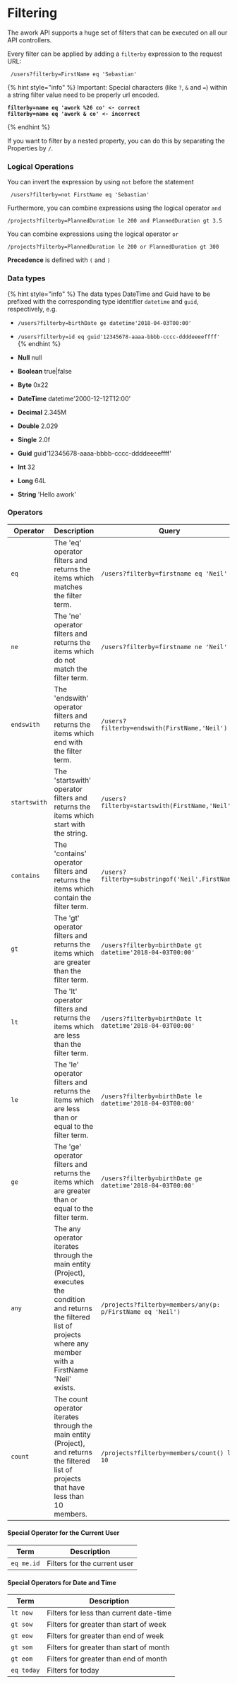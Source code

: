 # Filtering

The awork API supports a huge set of filters that can be executed on all our API controllers.

Every filter can be applied by adding a `filterby` expression to the request URL:

```
 /users?filterby=FirstName eq 'Sebastian'
```

{% hint style="info" %}
Important: Special characters (like `?`, `&` and `=`) within a string filter value need to be properly url encoded.&#x20;

<pre><code><strong>filterby=name eq 'awork %26 co' &#x3C;- correct
</strong><strong>filterby=name eq 'awork &#x26; co' &#x3C;- incorrect
</strong></code></pre>
{% endhint %}

If you want to filter by a nested property, you can do this by separating the Properties by `/`.



### Logical Operations

You can invert the expression by using `not` before the statement

```
 /users?filterby=not FirstName eq 'Sebastian'
```

Furthermore, you can combine expressions using the logical operator `and`

```
/projects?filterby=PlannedDuration le 200 and PlannedDuration gt 3.5 
```

You can combine expressions using the logical operator `or`

```
/projects?filterby=PlannedDuration le 200 or PlannedDuration gt 300 
```

**Precedence** is defined with `(` and `)`



### Data types

{% hint style="info" %}
The data types DateTime and Guid have to be prefixed with the corresponding type identifier `datetime` and `guid`, respectively, e.g.

* `/users?filterby=birthDate ge datetime'2018-04-03T00:00'`
* `/users?filterby=id eq guid'12345678-aaaa-bbbb-cccc-ddddeeeeffff'`&#x20;
{% endhint %}

* **Null** null
* **Boolean** true|false
* **Byte** 0x22
* **DateTime** datetime'2000-12-12T12:00'
* **Decimal** 2.345M
* **Double** 2.029
* **Single** 2.0f
* **Guid** guid'12345678-aaaa-bbbb-cccc-ddddeeeeffff'
* **Int** 32
* **Long** 64L
* **String** 'Hello awork'



### Operators

<table><thead><tr><th width="160.33333333333331">Operator</th><th width="232">Description</th><th>Query</th></tr></thead><tbody><tr><td><code>eq</code></td><td>The 'eq' operator filters and returns the items which matches the filter term.</td><td><code>/users?filterby=firstname eq 'Neil'</code></td></tr><tr><td><code>ne</code></td><td>The 'ne' operator filters and returns the items which do not match the filter term.</td><td><code>/users?filterby=firstname ne 'Neil'</code></td></tr><tr><td><code>endswith</code></td><td>The 'endswith' operator filters and returns the items which end with the filter term.</td><td><code>/users?filterby=endswith(FirstName,'Neil')</code></td></tr><tr><td><code>startswith</code></td><td>The 'startswith' operator filters and returns the items which start with the string.</td><td><code>/users?filterby=startswith(FirstName,'Neil')</code></td></tr><tr><td><code>contains</code></td><td>The 'contains' operator filters and returns the items which contain the filter term.</td><td><code>/users?filterby=substringof('Neil',FirstName)</code></td></tr><tr><td><code>gt</code></td><td>The 'gt' operator filters and returns the items which are greater than the filter term.</td><td><code>/users?filterby=birthDate gt datetime'2018-04-03T00:00'</code></td></tr><tr><td><code>lt</code></td><td>The 'lt' operator filters and returns the items which are less than the filter term.</td><td><code>/users?filterby=birthDate lt datetime'2018-04-03T00:00'</code></td></tr><tr><td><code>le</code></td><td>The 'le' operator filters and returns the items which are less than or equal to the filter term.</td><td><code>/users?filterby=birthDate le datetime'2018-04-03T00:00'</code></td></tr><tr><td><code>ge</code></td><td>The 'ge' operator filters and returns the items which are greater than or equal to the filter term.</td><td><code>/users?filterby=birthDate ge datetime'2018-04-03T00:00'</code></td></tr><tr><td><code>any</code></td><td>The any operator iterates through the main entity (Project), executes the condition and returns the filtered list of projects where any member with a FirstName 'Neil' exists.</td><td><code>/projects?filterby=members/any(p: p/FirstName eq 'Neil')</code></td></tr><tr><td><code>count</code></td><td>The count operator iterates through the main entity (Project), and returns the filtered list of projects that have less than 10 members.</td><td><code>/projects?filterby=members/count() lt 10</code></td></tr></tbody></table>



#### Special Operator for the Current User

| Term       | Description                  |
| ---------- | ---------------------------- |
| `eq me.id` | Filters for the current user |



#### Special Operators for Date and Time&#x20;

| Term       | Description                             |
| ---------- | --------------------------------------- |
| `lt now`   | Filters for less than current date-time |
| `gt sow`   | Filters for greater than start of week  |
| `gt eow`   | Filters for greater than end of week    |
| `gt som`   | Filters for greater than start of month |
| `gt eom`   | Filters for greater than end of month   |
| `eq today` | Filters for today                       |
